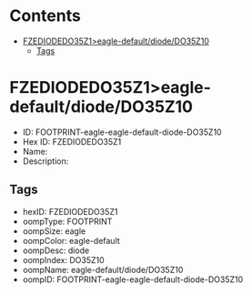 



Contents
========

* [FZEDIODEDO35Z1>eagle-default/diode/DO35Z10](#fzediodedo35z1eagle-defaultdiodedo35z10)
	* [Tags](#tags)

# FZEDIODEDO35Z1>eagle-default/diode/DO35Z10

- ID: FOOTPRINT-eagle-eagle-default-diode-DO35Z10
- Hex ID: FZEDIODEDO35Z1
- Name: 
- Description: 

## Tags

- hexID: FZEDIODEDO35Z1
- oompType: FOOTPRINT
- oompSize: eagle
- oompColor: eagle-default
- oompDesc: diode
- oompIndex: DO35Z10
- oompName: eagle-default/diode/DO35Z10
- oompID: FOOTPRINT-eagle-eagle-default-diode-DO35Z10
